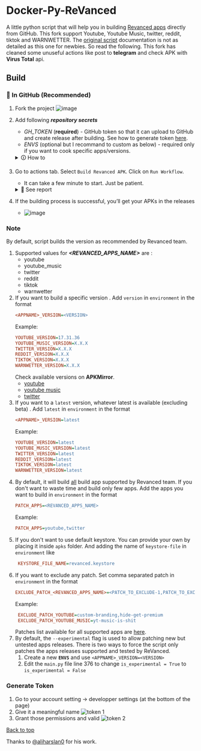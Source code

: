 # Docker-Py-ReVanced

A little python script that will help you in building [Revanced apps](#note) directly from GitHub. This fork support Youtube, Youtube Music, twitter, reddit, tiktok and WARNWETTER. The [original script] documentation is not as detailed as this one for newbies. So read the following. This fork has cleaned some unuseful actions like post to **telegram** and check APK with **Virus Total** api.

## Build

### 🚀 In GitHub (Recommended)

1. Fork the project
![image](https://user-images.githubusercontent.com/22337329/186554644-7d4c2172-c0dd-4ea6-9ec1-08e9b567a5e3.png)

2. Add following **_repository secrets_** 
    - _GH_TOKEN_ (**required**) - GitHub token so that it can upload to GitHub and create release
       after building. See how to generate token [here](#generate-token).
    - _ENVS_ (optional but I recommand to custom as below) - required only if you want to cook specific apps/versions.

    <details>
      <summary>🛈 How to</summary>

      - Go to the repo settings to create the secret variables
        ![step_1]
        ![step_2]

      - **`ENVS`** secret might look like this
        (You should copy your **`ENVS`** content somewhere before saving because secret var can not be edited or copied after. You’ll have to click update to recreate from blank if you want change your **`ENVS`** settings.)

        ```ini
        PATCH_APPS=youtube,twitter
        EXCLUDE_PATCH_YOUTUBE=hide-cast-button,hide-autoplay-button,premium-heading,disable-fullscreen-panels,old-quality-layout,tablet-mini-player,always-autorepeat,enable-debugging,hide-infocard-suggestions
        EXCLUDE_PATCH_YOUTUBE_MUSIC=yt-music-is-shit
        YOUTUBE_VERSION=17.32.39
        YOUTUBE_MUSIC_VERSION=latest
        TWITTER_VERSION=latest    
        ```
    </details>    
3. Go to actions tab. Select `Build Revanced APK`. Click on `Run Workflow`.
    - It can take a few minute to start. Just be patient.

    <details>
      <summary>📖 See report</summary>

      - access logs
        ![action_1]
        ![action_2]
        ![action_3]

    </details>  
4. If the building process is successful, you’ll get your APKs in the releases
    - ![image](https://user-images.githubusercontent.com/22337329/186534074-4a2837b9-bca3-4ef9-abec-1e7d568a4c59.png)


### Note

By default, script builds the version as recommended by Revanced team.

1. Supported values for **_<REVANCED_APPS_NAME>_** are :
   - youtube
   - youtube_music
   - twitter
   - reddit
   - tiktok
   - warnwetter
2. If you want to build a specific version . Add `version` in `environment` in the
   format
   ```ini
   <APPNAME>_VERSION=<VERSION>
   ```
   Example:
   ```ini
   YOUTUBE_VERSION=17.31.36
   YOUTUBE_MUSIC_VERSION=X.X.X
   TWITTER_VERSION=X.X.X
   REDDIT_VERSION=X.X.X
   TIKTOK_VERSION=X.X.X
   WARNWETTER_VERSION=X.X.X
   ```
   Check available versions on **APKMirror**.
   - [youtube]
   - [youtube music]
   - [twitter]
3. If you want to a `latest` version, whatever latest is available (excluding beta) .
   Add `latest` in `environment` in the format
   ```ini
   <APPNAME>_VERSION=latest
   ```
   Example:
   ```ini
   YOUTUBE_VERSION=latest
   YOUTUBE_MUSIC_VERSION=latest
   TWITTER_VERSION=latest
   REDDIT_VERSION=latest
   TIKTOK_VERSION=latest
   WARNWETTER_VERSION=latest   
   ```
4. By default, it will build [all](#note) build app supported by Revanced team. If you
   don't
   want to waste time and build only few apps. Add the apps you want to build in
   `environment` in the format
   ```ini
   PATCH_APPS=<REVANCED_APPS_NAME>
   ```
   Example:
   ```ini
   PATCH_APPS=youtube,twitter
   ```
5. If you don't want to use default keystore. You can provide your own by placing it
   inside `apks` folder. And adding the name of `keystore-file` in `environment` like
   ```ini
    KEYSTORE_FILE_NAME=revanced.keystore
   ```
6. If you want to exclude any patch. Set comma separated patch in `environment` in
   the format
   ```ini
   EXCLUDE_PATCH_<REVANCED_APPS_NAME>=<PATCH_TO_EXCLUDE-1,PATCH_TO_EXCLUDE-2>
   ```
   Example:
   ```ini
    EXCLUDE_PATCH_YOUTUBE=custom-branding,hide-get-premium
    EXCLUDE_PATCH_YOUTUBE_MUSIC=yt-music-is-shit
   ```
   Patches list available for all supported apps are [here](https://github.com/revanced/revanced-patches/tree/main).
7. By default, the `--experimental` flag is used to allow patching new but untested apps releases.
    There is two ways to force the script only patches the apps releases supported and tested by ReVanced.
    1. Create a new **`ENVS`** and use `<APPNAME>_VERSION=<VERSION>`
    2. Edit the `main.py` file line 376 to change `is_experimental = True` to `is_experimental = False`
    
### Generate Token
1. Go to your account setting → developper settings (at the bottom of the page)
2. Give it a meaningful name
![token 1]
3. Grant those permissions and valid
![token 2]
    
[Back to top](#build)

Thanks to [@aliharslan0](https://github.com/aliharslan0/pyrevanced) for his work.

[token 1]: https://user-images.githubusercontent.com/22337329/186550710-a84bad0d-0ab5-46e0-a245-7bc648fa5541.png
[token 2]: https://user-images.githubusercontent.com/22337329/186550702-69c5fb77-32c3-4689-bb5c-3a213daa5e19.png
[step_1]: https://user-images.githubusercontent.com/22337329/186522183-1fe9088c-2d63-45fe-ba6f-baa49cdfd989.png
[step_2]: https://user-images.githubusercontent.com/22337329/186521861-42786e8d-5db4-43ef-9676-2f7e7c0eddc4.png
[action_1]: https://user-images.githubusercontent.com/22337329/186533319-0aebf294-9bac-4859-b4e1-1b4c87d39f48.png
[action_2]: https://user-images.githubusercontent.com/22337329/186533358-e27e30bc-0d16-4f56-a335-0387c481dbf8.png
[action_3]: https://user-images.githubusercontent.com/22337329/186533417-15477a2c-28c3-4e39-9f3d-c4e18202d000.png
[original script]: https://github.com/nikhilbadyal/docker-py-revanced
[youtube]: https://www.apkmirror.com/apk/google-inc/youtube/
[youtube music]: https://www.apkmirror.com/apk/google-inc/youtube-music/
[twitter]: https://www.apkmirror.com/apk/twitter-inc/twitter/
